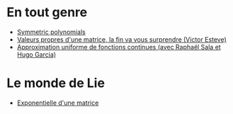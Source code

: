 # En tout genre
- [Symmetric polynomials](sym_poly.pdf)
- [Valeurs propres d'une matrice, la fin va vous surprendre (Victor Esteve)](val_propre_esteve)
- [Approximation uniforme de fonctions continues (avec Raphaël Sala et Hugo Garcia)](approx_uniforme) 

# Le monde de Lie
- [Exponentielle d'une matrice](mat_expo.pdf)
